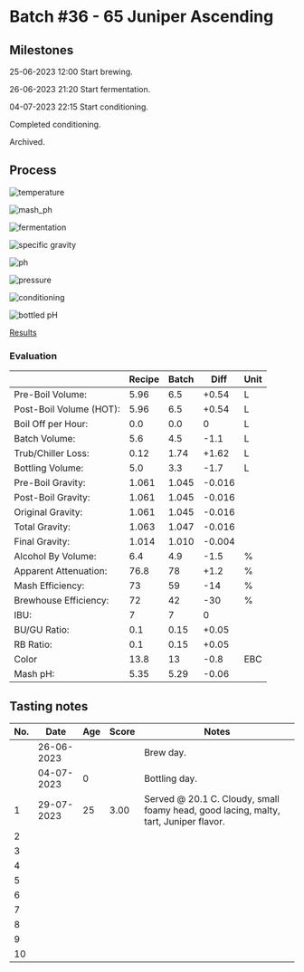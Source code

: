# Batch #36 - 65 Juniper Ascending

## Milestones

25-06-2023 12:00 Start brewing.

26-06-2023 21:20 Start fermentation.

04-07-2023 22:15 Start conditioning.

Completed conditioning.

Archived.

## Process

![temperature](temperature.png)

![mash_ph](mash_ph.png)

![fermentation](fermentation.png)

![specific gravity](gravity.png)

![ph](ph.png)

![pressure](pressure.png)

![conditioning](conditioning.png)

![bottled pH](bottled_ph.png)

[Results](./Batch__results.pdf)

### Evaluation

|                         | Recipe | Batch | Diff   | Unit |
|-------------------------|--------|-------|--------|------|
| Pre-Boil Volume:        | 5.96   | 6.5   | +0.54  | L    |
| Post-Boil Volume (HOT): | 5.96   | 6.5   | +0.54  | L    |
| Boil Off per Hour:      | 0.0    | 0.0   |  0     | L    |
| Batch Volume:           | 5.6    | 4.5   | -1.1   | L    |
| Trub/Chiller Loss:      | 0.12   | 1.74  | +1.62  | L    |
| Bottling Volume:        | 5.0    | 3.3   | -1.7   | L    |
| Pre-Boil Gravity:       | 1.061  | 1.045 | -0.016 |      |
| Post-Boil Gravity:      | 1.061  | 1.045 | -0.016 |      |
| Original Gravity:       | 1.061  | 1.045 | -0.016 |      |
| Total Gravity:          | 1.063  | 1.047 | -0.016 |      |
| Final Gravity:          | 1.014  | 1.010 | -0.004 |      |
| Alcohol By Volume:      | 6.4    | 4.9   | -1.5   | %    |
| Apparent Attenuation:   | 76.8   | 78    | +1.2   | %    |
| Mash Efficiency:        | 73     | 59    | -14    | %    |
| Brewhouse Efficiency:   | 72     | 42    | -30    | %    |
| IBU:                    | 7      | 7     |  0     |      |
| BU/GU Ratio:            | 0.1    | 0.15  | +0.05  |      |
| RB Ratio:               | 0.1    | 0.15  | +0.05  |      |
| Color                   | 13.8   | 13    | -0.8   | EBC  |
| Mash pH:                | 5.35   | 5.29  | -0.06  |      |

## Tasting notes

| No. | Date       | Age | Score | Notes |
|-----|------------|-----|-------|-------|
|     | 26-06-2023 |     |       | Brew day. |
|     | 04-07-2023 |   0 |       | Bottling day. |
|   1 | 29-07-2023 |  25 | 3.00  | Served @ 20.1 C. Cloudy, small foamy head, good lacing, malty, tart, Juniper flavor. |
|   2 |            |     |       |  |
|   3 |            |     |       |  |
|   4 |            |     |       |  |
|   5 |            |     |       |  |
|   6 |            |     |       |  |
|   7 |            |     |       |  |
|   8 |            |     |       |  |
|   9 |            |     |       |  |
|  10 |            |     |       |  |

